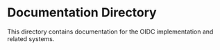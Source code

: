 # Documentation Directory

This directory contains documentation for the OIDC implementation and related systems.